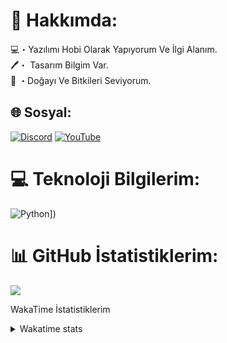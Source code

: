 # 💫 Hakkımda:
💻・Yazılımı Hobi Olarak Yapıyorum Ve İlgi Alanım.<br>🖊️・ Tasarım Bilgim Var.<br>🌲 ・Doğayı Ve Bitkileri Seviyorum.


## 🌐 Sosyal:
[![Discord](https://img.shields.io/badge/Discord-%237289DA.svg?logo=discord&logoColor=white)](https://discord.gg/tayfur#9007) [![YouTube](https://img.shields.io/badge/YouTube-%23FF0000.svg?logo=YouTube&logoColor=white)](https://youtube.com/@https://www.youtube.com/@tayfurs/featured) 

# 💻 Teknoloji Bilgilerim:
![Python](https://skillicons.dev/icons?i=js,html,css,arduino,cs,discord,bots,eclipse,figma,github,idea,java,mongodb,nodejs,php,py,react,supabase,unreal,unity,vscode,visualstudio,)])

# 📊 GitHub İstatistiklerim:
[![](https://visitcount.itsvg.in/api?id=Tayfur&icon=5&color=0)](https://visitcount.itsvg.in)

WakaTime İstatistiklerim
<details>
  <summary>
      Wakatime stats
  </summary>
  <img src="https://github-readme-stats.vercel.app/api/wakatime?username=westydev&border_radius=5px&theme=dark&bg_color=1f1f1f&border_color=1f1f1f&icon_color=58a6ff&show_icons=true&disable_animations=true&custom_title=Weekly%20Stats">
</details>

<!-- Proudly created with GPRM ( https://gprm.itsvg.in ) -->
